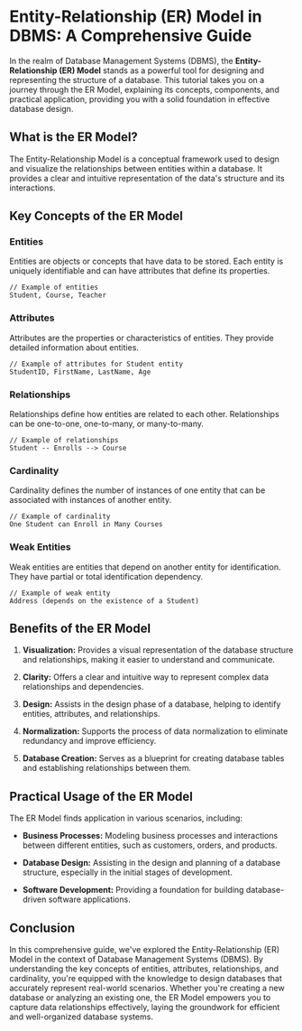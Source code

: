 # Entity-Relationship (ER) Model in DBMS: A Comprehensive Guide

In the realm of Database Management Systems (DBMS), the **Entity-Relationship (ER) Model** stands as a powerful tool for designing and representing the structure of a database. This tutorial takes you on a journey through the ER Model, explaining its concepts, components, and practical application, providing you with a solid foundation in effective database design.

## What is the ER Model?

The Entity-Relationship Model is a conceptual framework used to design and visualize the relationships between entities within a database. It provides a clear and intuitive representation of the data's structure and its interactions.

## Key Concepts of the ER Model

### Entities

Entities are objects or concepts that have data to be stored. Each entity is uniquely identifiable and can have attributes that define its properties.

```plaintext
// Example of entities
Student, Course, Teacher
```

### Attributes

Attributes are the properties or characteristics of entities. They provide detailed information about entities.

```plaintext
// Example of attributes for Student entity
StudentID, FirstName, LastName, Age
```

### Relationships

Relationships define how entities are related to each other. Relationships can be one-to-one, one-to-many, or many-to-many.

```plaintext
// Example of relationships
Student -- Enrolls --> Course
```

### Cardinality

Cardinality defines the number of instances of one entity that can be associated with instances of another entity.

```plaintext
// Example of cardinality
One Student can Enroll in Many Courses
```

### Weak Entities

Weak entities are entities that depend on another entity for identification. They have partial or total identification dependency.

```plaintext
// Example of weak entity
Address (depends on the existence of a Student)
```

## Benefits of the ER Model

1. **Visualization:** Provides a visual representation of the database structure and relationships, making it easier to understand and communicate.

2. **Clarity:** Offers a clear and intuitive way to represent complex data relationships and dependencies.

3. **Design:** Assists in the design phase of a database, helping to identify entities, attributes, and relationships.

4. **Normalization:** Supports the process of data normalization to eliminate redundancy and improve efficiency.

5. **Database Creation:** Serves as a blueprint for creating database tables and establishing relationships between them.

## Practical Usage of the ER Model

The ER Model finds application in various scenarios, including:

- **Business Processes:** Modeling business processes and interactions between different entities, such as customers, orders, and products.

- **Database Design:** Assisting in the design and planning of a database structure, especially in the initial stages of development.

- **Software Development:** Providing a foundation for building database-driven software applications.

## Conclusion

In this comprehensive guide, we've explored the Entity-Relationship (ER) Model in the context of Database Management Systems (DBMS). By understanding the key concepts of entities, attributes, relationships, and cardinality, you're equipped with the knowledge to design databases that accurately represent real-world scenarios. Whether you're creating a new database or analyzing an existing one, the ER Model empowers you to capture data relationships effectively, laying the groundwork for efficient and well-organized database systems.